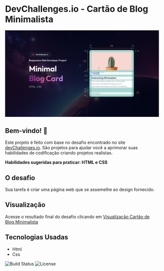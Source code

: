 # DevChallenges.io - Cartão de Blog Minimalista

![Thumbnail for the Minimal Blog Card coding challenge](./thumbnail.jpg)

## Bem-vindo! 👋

Este projeto é feito com base no desafio encontrado no site [devChallenges.io](https://devchallenges.io/). São projetos para ajudar você a aprimorar suas habilidades de codificação criando projetos realistas.

**Habilidades sugeridas para praticar: HTML e CSS**

## O desafio

Sua tarefa é criar uma página web que se assemelhe ao design fornecido.

## Visualização 
Acesse o resultado final do desafio clicando em [Visualização Cartão de Blog Minimalista](https://dev-challenges-cartao-de-blog-minim.vercel.app)

## Tecnologias Usadas
- Html
- Css

![Build Status](https://img.shields.io/badge/build-passing-brightgreen)
![License](https://img.shields.io/badge/license-MIT-blue)




